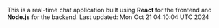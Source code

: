 This is a real-time chat application built using **React** for the frontend and **Node.js** for the backend.
Last updated: Mon Oct 21 04:10:04 UTC 2024
